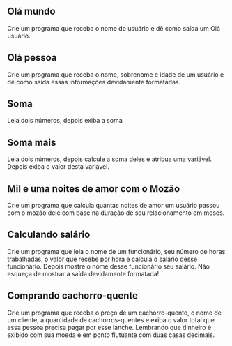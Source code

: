 ## Olá mundo 

Crie um programa que receba o nome do usuário e dê como saída um Olá usuário.

## Olá pessoa 

Crie um programa que receba o nome, sobrenome e idade de um usuário e dê como saída essas informações devidamente formatadas.

## Soma

Leia dois números, depois exiba a soma 

## Soma mais

Leia dois números, depois calcule a soma deles e atribua uma variável. Depois exiba o valor desta variável.

## Mil e uma noites de amor com o Mozão

Crie um programa que calcula quantas noites de amor um usuário passou com o mozão dele com base na duração de seu relacionamento em meses.

## Calculando salário

Crie um programa que leia o nome de um funcionário, seu número de horas trabalhadas, o valor que recebe por hora e calcula o salário desse funcionário. Depois mostre o nome desse funcionário seu salário. Não esqueça de mostrar a saída devidamente formatada!

## Comprando cachorro-quente

Crie um programa que receba o preço de um cachorro-quente, o nome de um cliente, a quantidade de cachorros-quentes e exiba o valor total que essa pessoa precisa pagar por esse lanche. Lembrando que dinheiro é exibido com sua moeda e em ponto flutuante com duas casas decimais.